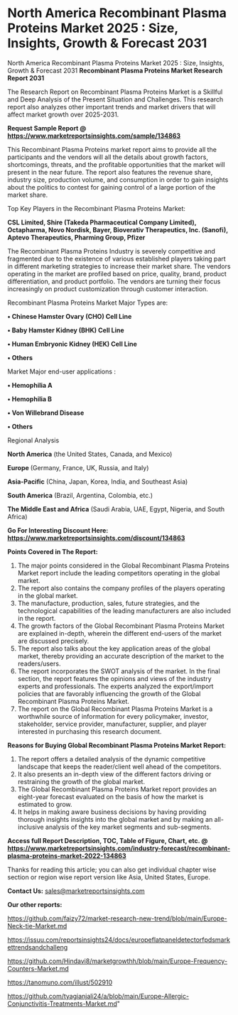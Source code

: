 # North America Recombinant Plasma Proteins Market 2025 : Size, Insights, Growth & Forecast 2031
North America Recombinant Plasma Proteins Market 2025 : Size, Insights, Growth & Forecast 2031
<strong>Recombinant Plasma Proteins Market Research Report 2031</strong>

The Research Report on Recombinant Plasma Proteins Market is a Skillful and Deep Analysis of the Present Situation and Challenges. This research report also analyzes other important trends and market drivers that will affect market growth over 2025-2031.

<strong>Request Sample Report @ <a href=https://www.marketreportsinsights.com/sample/134863>https://www.marketreportsinsights.com/sample/134863</a></strong>

This Recombinant Plasma Proteins market report aims to provide all the participants and the vendors will all the details about growth factors, shortcomings, threats, and the profitable opportunities that the market will present in the near future. The report also features the revenue share, industry size, production volume, and consumption in order to gain insights about the politics to contest for gaining control of a large portion of the market share.

Top Key Players in the Recombinant Plasma Proteins Market:

<strong>CSL Limited, Shire (Takeda Pharmaceutical Company Limited), Octapharma, Novo Nordisk, Bayer, Bioverativ Therapeutics, Inc. (Sanofi), Aptevo Therapeutics, Pharming Group, Pfizer</strong>

The Recombinant Plasma Proteins Industry is severely competitive and fragmented due to the existence of various established players taking part in different marketing strategies to increase their market share. The vendors operating in the market are profiled based on price, quality, brand, product differentiation, and product portfolio. The vendors are turning their focus increasingly on product customization through customer interaction.

Recombinant Plasma Proteins Market Major Types are:

<strong>• Chinese Hamster Ovary (CHO) Cell Line

• Baby Hamster Kidney (BHK) Cell Line

• Human Embryonic Kidney (HEK) Cell Line

• Others</strong>

Market Major end-user applications :

<strong>• Hemophilia A

• Hemophilia B

• Von Willebrand Disease

• Others</strong>

Regional Analysis

</u><strong><b>North America</b></strong> (the United States, Canada, and Mexico)

<strong><b>Europe </b></strong>(Germany, France, UK, Russia, and Italy)

<strong><b>Asia-Pacific</b></strong> (China, Japan, Korea, India, and Southeast Asia)

<strong><b>South America</b></strong> (Brazil, Argentina, Colombia, etc.)

<strong><b>The Middle East and Africa</b></strong> (Saudi Arabia, UAE, Egypt, Nigeria, and South Africa)

<strong>Go For Interesting Discount Here: <a href=https://www.marketreportsinsights.com/discount/134863>https://www.marketreportsinsights.com/discount/134863</a></strong>

<strong>Points Covered in The Report:</strong>
<ol>
  <li>The major points considered in the Global Recombinant Plasma Proteins Market report include the leading competitors operating in the global market.</li>
  <li>The report also contains the company profiles of the players operating in the global market.</li>
  <li>The manufacture, production, sales, future strategies, and the technological capabilities of the leading manufacturers are also included in the report.</li>
  <li>The growth factors of the Global Recombinant Plasma Proteins Market are explained in-depth, wherein the different end-users of the market are discussed precisely.</li>
  <li>The report also talks about the key application areas of the global market, thereby providing an accurate description of the market to the readers/users.</li>
  <li>The report incorporates the SWOT analysis of the market. In the final section, the report features the opinions and views of the industry experts and professionals. The experts analyzed the export/import policies that are favorably influencing the growth of the Global Recombinant Plasma Proteins Market.</li>
  <li>The report on the Global Recombinant Plasma Proteins Market is a worthwhile source of information for every policymaker, investor, stakeholder, service provider, manufacturer, supplier, and player interested in purchasing this research document.</li>
</ol>
<strong>Reasons for Buying Global Recombinant Plasma Proteins Market Report:</strong>

<ol>
  <li>The report offers a detailed analysis of the dynamic competitive landscape that keeps the reader/client well ahead of the competitors.</li>
  <li>It also presents an in-depth view of the different factors driving or restraining the growth of the global market.</li>
  <li>The Global Recombinant Plasma Proteins Market report provides an eight-year forecast evaluated on the basis of how the market is estimated to grow.</li>
  <li>It helps in making aware business decisions by having providing thorough insights insights into the global market and by making an all-inclusive analysis of the key market segments and sub-segments.</li>
</ol>
<strong>Access full Report Description, TOC, Table of Figure, Chart, etc. @ <a href=https://www.marketreportsinsights.com/industry-forecast/recombinant-plasma-proteins-market-2022-134863>https://www.marketreportsinsights.com/industry-forecast/recombinant-plasma-proteins-market-2022-134863</a></strong>


Thanks for reading this article; you can also get individual chapter wise section or region wise report version like Asia, United States, Europe.

<strong>Contact Us:</strong>
sales@marketreportsinsights.com

<strong>Our other reports:</strong>

<a href=https://github.com/faizy72/market-research-new-trend/blob/main/Europe-Neck-tie-Market.md>https://github.com/faizy72/market-research-new-trend/blob/main/Europe-Neck-tie-Market.md</a>

<a href=https://issuu.com/reportsinsights24/docs/europeflatpaneldetectorfpdsmarkettrendsandchalleng>https://issuu.com/reportsinsights24/docs/europeflatpaneldetectorfpdsmarkettrendsandchalleng</a>

<a href=https://github.com/Hindavi8/marketgrowthh/blob/main/Europe-Frequency-Counters-Market.md>https://github.com/Hindavi8/marketgrowthh/blob/main/Europe-Frequency-Counters-Market.md</a>

<a href=https://tanomuno.com/illust/502910>https://tanomuno.com/illust/502910</a>

<a href=https://github.com/tyagianjali24/a/blob/main/Europe-Allergic-Conjunctivitis-Treatments-Market.md>https://github.com/tyagianjali24/a/blob/main/Europe-Allergic-Conjunctivitis-Treatments-Market.md</a>"
